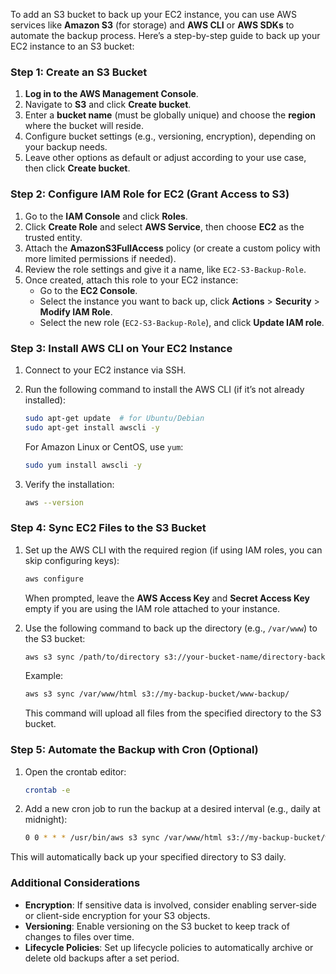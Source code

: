 To add an S3 bucket to back up your EC2 instance, you can use AWS services like **Amazon S3** (for storage) and **AWS CLI** or **AWS SDKs** to automate the backup process. Here’s a step-by-step guide to back up your EC2 instance to an S3 bucket:

### Step 1: Create an S3 Bucket
1. **Log in to the AWS Management Console**.
2. Navigate to **S3** and click **Create bucket**.
3. Enter a **bucket name** (must be globally unique) and choose the **region** where the bucket will reside.
4. Configure bucket settings (e.g., versioning, encryption), depending on your backup needs.
5. Leave other options as default or adjust according to your use case, then click **Create bucket**.

### Step 2: Configure IAM Role for EC2 (Grant Access to S3)
1. Go to the **IAM Console** and click **Roles**.
2. Click **Create Role** and select **AWS Service**, then choose **EC2** as the trusted entity.
3. Attach the **AmazonS3FullAccess** policy (or create a custom policy with more limited permissions if needed).
4. Review the role settings and give it a name, like `EC2-S3-Backup-Role`.
5. Once created, attach this role to your EC2 instance:
   - Go to the **EC2 Console**.
   - Select the instance you want to back up, click **Actions** > **Security** > **Modify IAM Role**.
   - Select the new role (`EC2-S3-Backup-Role`), and click **Update IAM role**.

### Step 3: Install AWS CLI on Your EC2 Instance
1. Connect to your EC2 instance via SSH.
2. Run the following command to install the AWS CLI (if it’s not already installed):
   ```bash
   sudo apt-get update  # for Ubuntu/Debian
   sudo apt-get install awscli -y
   ```
   For Amazon Linux or CentOS, use `yum`:
   ```bash
   sudo yum install awscli -y
   ```

3. Verify the installation:
   ```bash
   aws --version
   ```

### Step 4: Sync EC2 Files to the S3 Bucket
1. Set up the AWS CLI with the required region (if using IAM roles, you can skip configuring keys):
   ```bash
   aws configure
   ```
   When prompted, leave the **AWS Access Key** and **Secret Access Key** empty if you are using the IAM role attached to your instance.

2. Use the following command to back up the directory (e.g., `/var/www`) to the S3 bucket:
   ```bash
   aws s3 sync /path/to/directory s3://your-bucket-name/directory-backup/
   ```
   Example:
   ```bash
   aws s3 sync /var/www/html s3://my-backup-bucket/www-backup/
   ```
   This command will upload all files from the specified directory to the S3 bucket.

### Step 5: Automate the Backup with Cron (Optional)
1. Open the crontab editor:
   ```bash
   crontab -e
   ```

2. Add a new cron job to run the backup at a desired interval (e.g., daily at midnight):
   ```bash
   0 0 * * * /usr/bin/aws s3 sync /var/www/html s3://my-backup-bucket/www-backup/ >> /var/log/s3-backup.log 2>&1
   ```

This will automatically back up your specified directory to S3 daily.

### Additional Considerations
- **Encryption**: If sensitive data is involved, consider enabling server-side or client-side encryption for your S3 objects.
- **Versioning**: Enable versioning on the S3 bucket to keep track of changes to files over time.
- **Lifecycle Policies**: Set up lifecycle policies to automatically archive or delete old backups after a set period.
